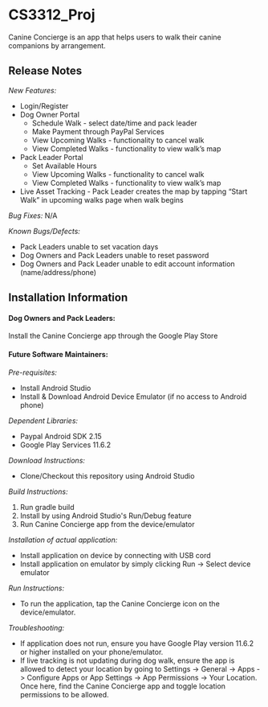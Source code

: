 # CS3312_Proj
Canine Concierge is an app that helps users to walk their canine companions by arrangement.

## Release Notes
*New Features:*
- Login/Register
- Dog Owner Portal
  - Schedule Walk - select date/time and pack leader
  - Make Payment through PayPal Services
  - View Upcoming Walks - functionality to cancel walk
  - View Completed Walks - functionality to view walk’s map
- Pack Leader Portal
  - Set Available Hours
  - View Upcoming Walks - functionality to cancel walk
  - View Completed Walks - functionality to view walk’s map
- Live Asset Tracking - Pack Leader creates the map by tapping “Start Walk” in upcoming walks page when walk begins

*Bug Fixes:* N/A

*Known Bugs/Defects:*
- Pack Leaders unable to set vacation days
- Dog Owners and Pack Leaders unable to reset password
- Dog Owners and Pack Leader unable to edit account information (name/address/phone)


## Installation Information
#### Dog Owners and Pack Leaders:
Install the Canine Concierge app through the Google Play Store

#### Future Software Maintainers:
*Pre-requisites:*
- Install Android Studio
- Install & Download Android Device Emulator (if no access to Android phone)

*Dependent Libraries:*
- Paypal Android SDK 2.15
- Google Play Services 11.6.2

*Download Instructions:*
- Clone/Checkout this repository using Android Studio

*Build Instructions:*
1. Run gradle build
2. Install by using Android Studio's Run/Debug feature
3. Run Canine Concierge app from the device/emulator

*Installation of actual application:*
- Install application on device by connecting with USB cord
- Install application on emulator by simply clicking Run -> Select device emulator

*Run Instructions:*
- To run the application, tap the Canine Concierge icon on the device/emulator.

*Troubleshooting:*
- If application does not run, ensure you have Google Play version 11.6.2 or higher installed on your phone/emulator.
- If live tracking is not updating during dog walk, ensure the app is allowed to detect your location by going to Settings -> General -> Apps -> Configure Apps or App Settings -> App Permissions -> Your Location. Once here, find the Canine Concierge app and toggle location permissions to be allowed.
